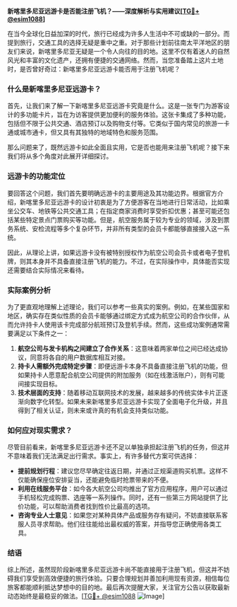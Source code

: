 **新喀里多尼亚远游卡是否能注册飞机？——深度解析与实用建议[[TG💪+ @esim1088](https://t.me/s/esim1088)]**

在当今全球化日益加深的时代，旅行已经成为许多人生活中不可或缺的一部分。而提到旅行，交通工具的选择无疑是重中之重。对于那些计划前往南太平洋地区的朋友们来说，新喀里多尼亚无疑是一个令人向往的目的地。这里不仅有着迷人的自然风光和丰富的文化遗产，还拥有便捷的交通网络。然而，当您准备踏上这片土地时，是否曾好奇过：新喀里多尼亚远游卡能否用于注册飞机呢？

### 什么是新喀里多尼亚远游卡？

首先，让我们来了解一下新喀里多尼亚远游卡究竟是什么。这是一张专门为游客设计的多功能卡片，旨在为访客提供更加便利的服务体验。这张卡集成了多种功能，包括但不限于公共交通、酒店预订以及购物支付等。它类似于国内常见的旅游一卡通或城市通卡，但又具有其独特的地域特色和服务范围。

那么问题来了，既然远游卡如此全面且实用，它是否也能用来注册飞机呢？接下来我们将从多个角度对此展开详细探讨。

### 远游卡的功能定位

要回答这个问题，我们首先要明确远游卡的主要用途及其功能边界。根据官方介绍，新喀里多尼亚远游卡的设计初衷是为了方便游客在当地进行日常活动，比如乘坐公交车、地铁等公共交通工具；在指定商家消费时享受折扣优惠；甚至可能还包括某些特定景点门票购买等功能。但是，航空服务属于较为专业的领域，涉及到票务系统、安检流程等多个复杂环节，并非所有类型的会员卡都能够直接接入这一系统。

因此，从理论上讲，如果远游卡没有被特别授权作为航空公司会员卡或者电子登机牌，则其本身并不具备直接注册飞机的能力。不过，在实际操作中，具体能否实现还需要结合实际情况来看待。

### 实际案例分析

为了更直观地理解上述理论，我们可以参考一些真实的案例。例如，在某些国家和地区，确实存在类似性质的会员卡能够通过绑定方式成为航空公司的合作伙伴，从而允许持卡人使用该卡完成部分航班预订及登机手续。然而，这些成功案例通常需要满足以下条件之一：

1. **航空公司与发卡机构之间建立了合作关系**：这意味着两家单位之间已经达成协议，同意将各自的用户数据库相互对接。
2. **持卡人需额外完成特定步骤**：即便远游卡本身不具备直接注册飞机的功能，但如果持卡人愿意配合航空公司提供的附加服务（如在线激活账户），则有可能间接实现目标。
3. **技术层面的支持**：随着移动互联网技术的发展，越来越多的传统实体卡片正逐渐向数字化转型。如果未来新喀里多尼亚远游卡实现了全面电子化升级，并且得到了相关认证，则未来或许真的有机会支持类似功能。

### 如何应对现实需求？

尽管目前看来，新喀里多尼亚远游卡还不足以单独承担起注册飞机的任务，但这并不意味着我们无法满足出行需求。事实上，有许多替代方案可供选择：

- **提前规划行程**：建议您尽早确定往返日期，并通过正规渠道购买机票。这样不仅能确保座位安排妥当，还能避免临时抢票带来的不便。
- **利用在线服务平台**：如今各大航空公司均推出了官方应用程序，用户可以通过手机轻松完成购票、选座等一系列操作。同时，还有一些第三方网站提供了比价功能，可以帮助消费者找到性价比最高的选项。
- **咨询专业人士意见**：如果您对某种具体产品或服务存有疑问，不妨直接联系客服人员寻求帮助。他们往往能给出最权威的答案，并指导您正确使用各类工具。

### 结语

综上所述，虽然现阶段新喀里多尼亚远游卡尚不能直接用于注册飞机，但这并不妨碍我们享受到高效便捷的旅行体验。只要合理规划并善加利用现有资源，相信每位旅客都能顺利抵达梦想中的目的地。最后再次提醒大家，关注官方公告以获取最新动态始终是最稳妥的做法。[[TG💪+ @esim1088](https://t.me/s/esim1088) ![Image](https://i.postimg.cc/4NQfJmqS/Snipaste-2025-05-13-00-14-12.png)]